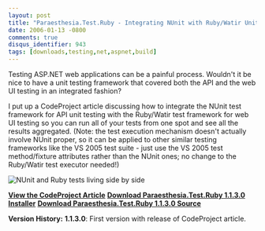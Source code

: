 ```yaml
---
layout: post
title: "Paraesthesia.Test.Ruby - Integrating NUnit with Ruby/Watir Unit Tests"
date: 2006-01-13 -0800
comments: true
disqus_identifier: 943
tags: [downloads,testing,net,aspnet,build]
---
```

Testing ASP.NET web applications can be a painful process. Wouldn't it
be nice to have a unit testing framework that covered both the API and
the web UI testing in an integrated fashion?

 I put up a CodeProject article discussing how to integrate the NUnit
test framework for API unit testing with the Ruby/Watir test framework
for web UI testing so you can run all of your tests from one spot and
see all the results aggregated. (Note: the test execution mechanism
doesn't actually involve NUnit proper, so it can be applied to other
similar testing frameworks like the VS 2005 test suite - just use the VS
2005 test method/fixture attributes rather than the NUnit ones; no
change to the Ruby/Watir test executor needed!)

 ![NUnit and Ruby tests living side by
side](https://jushww.dm2302.livefilestore.com/y2ppyFXqUv57g_p8nFWJt6pQv2eKia22jaIt1S3tAZ9s906lrPlIvTGHkv7-0QUciKRP8HcseHR0AC66aBkUyzmKH4HhbWyZHDxTLwblZrb50g/Paraesthesia.Test.Ruby_nunitgui.gif?psid=1)

 **[View the CodeProject
Article](http://www.codeproject.com/cpnet/RubyTestExecutor.asp)**
 **[Download Paraesthesia.Test.Ruby 1.1.3.0
Installer](https://onedrive.live.com/redir?resid=C2CB832A5EC9B707!44174&authkey=!ABNAAx10fyMOhBE&ithint=file%2c.zip)**
 **[Download Paraesthesia.Test.Ruby 1.1.3.0
Source](https://onedrive.live.com/redir?resid=C2CB832A5EC9B707!44173&authkey=!AA_YJINiIdjJZBs&ithint=file%2c.zip)**

 **Version History:**
 **1.1.3.0**: First version with release of CodeProject article.
